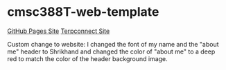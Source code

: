 # cmsc388T-web-template

[GitHub Pages Site]()
[Terpconnect Site](https://terpconnect.umd.edu/~edenison)

Custom change to website: I changed the font of my name and the "about me" header to Shrikhand and changed the color of "about me" to a deep red to match the color of the header background image.
